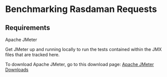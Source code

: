 # Benchmarking Rasdaman Requests

## Requirements

Apache JMeter

Get JMeter up and running locally to run the tests contained within the JMX files that are tracked here.

To download Apache JMeter, go to this download page: [Apache JMeter Downloads](https://jmeter.apache.org/download_jmeter.cgi)
